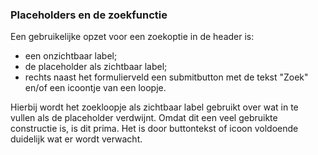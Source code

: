 ### Placeholders en de zoekfunctie

Een gebruikelijke opzet voor een zoekoptie in de header is:

- een onzichtbaar label;
- de placeholder als zichtbaar label;
- rechts naast het formulierveld een submitbutton met de tekst "Zoek" en/of een icoontje van een loopje.

Hierbij wordt het zoekloopje als zichtbaar label gebruikt over wat in te vullen als de placeholder verdwijnt. Omdat dit een veel gebruikte constructie is, is dit prima. Het is door buttontekst of icoon voldoende duidelijk wat er wordt verwacht.
